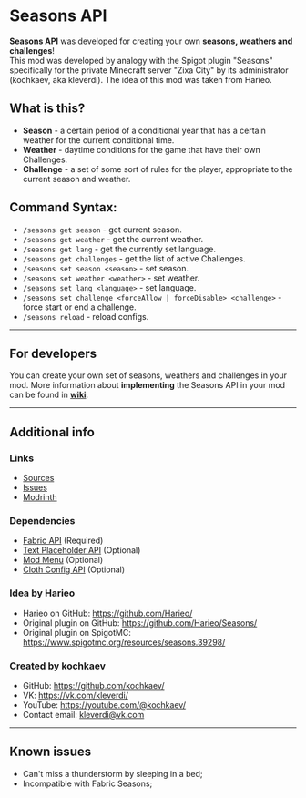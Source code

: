 # Seasons API

**Seasons API** was developed for creating your own **seasons, weathers and challenges**!<br>
This mod was developed by analogy with the Spigot plugin "Seasons" specifically for the private Minecraft server "Zixa City" by its administrator (kochkaev, aka kleverdi). The idea of this mod was taken from Harieo.

## What is this?
- **Season** - a certain period of a conditional year that has a certain weather for the current conditional time.
- **Weather** - daytime conditions for the game that have their own Challenges.
- **Challenge** - a set of some sort of rules for the player, appropriate to the current season and weather.

## Command Syntax:
- `/seasons get season` - get current season.
- `/seasons get weather` - get the current weather.
- `/seasons get lang` - get the currently set language.
- `/seasons get challenges` - get the list of active Challenges.
- `/seasons set season <season>` - set season.
- `/seasons set weather <weather>` - set weather.
- `/seasons set lang <language>` - set language.
- `/seasons set challenge <forceAllow | forceDisable> <challenge>` - force start or end a challenge.
- `/seasons reload` - reload configs.

***

## For developers
You can create your own set of seasons, weathers and challenges in your mod. More information about **implementing** the Seasons API in your mod can be found in **[wiki](https://github.com/kochkaev/seasons-api/wiki)**.

***

## Additional info
### Links
- [Sources](https://github.com/kochkaev/seasons-api)
- [Issues](https://github.com/kochkaev/seasons-api/issues)
- [Modrinth](https://modrinth.com/mod/seasons-api)
### Dependencies
- [Fabric API](https://modrinth.com/mod/fabric-api) (Required)
- [Text Placeholder API](https://modrinth.com/mod/placeholder-api) (Optional)
- [Mod Menu](https://modrinth.com/mod/modmenu) (Optional)
- [Cloth Config API](https://modrinth.com/mod/cloth-config) (Optional)
### Idea by Harieo
- Harieo on GitHub: https://github.com/Harieo/
- Original plugin on GitHub: https://github.com/Harieo/Seasons/
- Original plugin on SpigotMC: https://www.spigotmc.org/resources/seasons.39298/
### Created by kochkaev
- GitHub: https://github.com/kochkaev/
- VK: https://vk.com/kleverdi/
- YouTube: https://youtube.com/@kochkaev/
- Contact email: kleverdi@vk.com

***

## Known issues
- Сan't miss a thunderstorm by sleeping in a bed;
- Incompatible with Fabric Seasons;
